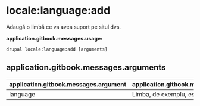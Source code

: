 # locale:language:add
Adaugă o limbă ce va avea suport pe situl dvs.

**application.gitbook.messages.usage:**
```
drupal locale:language:add [arguments]
```

## application.gitbook.messages.arguments
application.gitbook.messages.argument | application.gitbook.messages.details
---------|-------------
language | Limba, de exemplu, es sau Spanish

